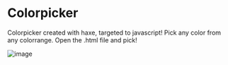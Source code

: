 # Colorpicker
Colorpicker created with haxe, targeted to javascript! Pick any color from any colorrange. Open the .html file and pick!

![image](https://github.com/NikollbibajNoah/Colorpicker/assets/160404512/82b8ef98-aceb-49f3-977a-f49058caff00)
